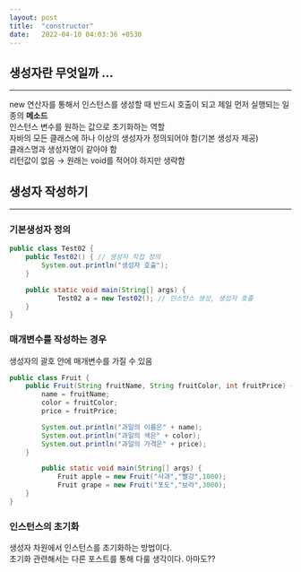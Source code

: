 ```yaml
---
layout: post
title:  "constructor"
date:   2022-04-10 04:03:36 +0530
---
```


## 생성자란 무엇일까 ...
***

new 연산자를 통해서 인스턴스를 생성할 때 반드시 호출이 되고 제일 먼저 실행되는 일종의 **메소드**  
인스턴스 변수를 원하는 값으로 초기화하는 역할  
자바의 모든 클래스에 하나 이상의 생성자가 정의되어야 함(기본 생성자 제공)  
클래스명과 생성자명이 같아야 함  
리턴값이 없음 → 원래는 void를 적어야 하지만 생략함  

## 생성자 작성하기
***
### 기본생성자 정의
```java
public class Test02 {
	public Test02() { // 생성자 직접 정의
		System.out.println("생성자 호출");
	}

	public static void main(String[] args) {
			Test02 a = new Test02(); // 인스턴스 생성, 생성자 호출
	}
}
```

### 매개변수를 작성하는 경우
생성자의 괄호 안에 매개변수를 가질 수 있음

```java
public class Fruit {
	public Fruit(String fruitName, String fruitColor, int fruitPrice) {
		name = fruitName;
		color = fruitColor;
		price = fruitPrice;

		System.out.println("과일의 이름은" + name);
		System.out.println("과일의 색은" + color);
		System.out.println("과일의 가격은" + price);
	}

		public static void main(String[] args) {
			Fruit apple = new Fruit("사과","빨강",1000);
			Fruit grape = new Fruit("포도","보라",3000);
	}	
}
```

### 인스턴스의 초기화
생성자 차원에서 인스턴스를 초기화하는 방법이다.  
초기화 관련해서는 다른 포스트를 통해 다룰 생각이다. 아마도??

```



		